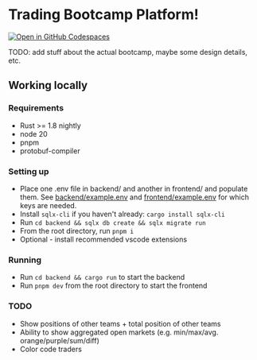 # Trading Bootcamp Platform!

[![Open in GitHub Codespaces](https://github.com/codespaces/badge.svg)](https://codespaces.new/tradingbootcamp/platform?quickstart=1)

TODO: add stuff about the actual bootcamp, maybe some design details, etc.

## Working locally

### Requirements

- Rust >= 1.8 nightly
- node 20
- pnpm
- protobuf-compiler

### Setting up

- Place one .env file in backend/ and another in frontend/ and populate them. See [backend/example.env](backend/example.env) and [frontend/example.env](frontend/example.env) for which keys are needed.
- Install `sqlx-cli` if you haven't already: `cargo install sqlx-cli`
- Run `cd backend && sqlx db create && sqlx migrate run`
- From the root directory, run `pnpm i`
- Optional - install recommended vscode extensions

### Running

- Run `cd backend && cargo run` to start the backend
- Run `pnpm dev` from the root directory to start the frontend


### TODO
- Show positions of other teams + total position of other teams
- Ability to show aggregated open markets (e.g. min/max/avg. orange/purple/sum/diff)
- Color code traders